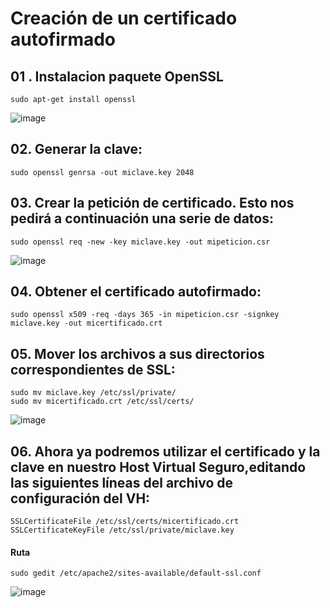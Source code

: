 # Creación de un certificado autofirmado

## 01 . Instalacion paquete OpenSSL

```
sudo apt-get install openssl
```
![image](https://user-images.githubusercontent.com/93767832/142132735-e76ebc86-7bbc-4acc-b947-115939776fce.png)


## 02. Generar la clave:

```
sudo openssl genrsa -out miclave.key 2048
```

## 03. Crear la petición de certificado. Esto nos pedirá a continuación una serie de datos:

```
sudo openssl req -new -key miclave.key -out mipeticion.csr
```
![image](https://user-images.githubusercontent.com/93767832/142132796-d4247d8f-9e9f-4359-adea-23be5a1b1bee.png)

## 04. Obtener el certificado autofirmado:

```
sudo openssl x509 -req -days 365 -in mipeticion.csr -signkey
miclave.key -out micertificado.crt
```

## 05. Mover los archivos a sus directorios correspondientes de SSL:

```
sudo mv miclave.key /etc/ssl/private/
sudo mv micertificado.crt /etc/ssl/certs/
```
![image](https://user-images.githubusercontent.com/93767832/142132831-cd86e343-69c0-4eeb-bb4d-23b94ded0f59.png)

## 06. Ahora ya podremos utilizar el certificado y la clave en nuestro Host Virtual Seguro,editando las siguientes líneas del archivo de configuración del VH:

```
SSLCertificateFile /etc/ssl/certs/micertificado.crt
SSLCertificateKeyFile /etc/ssl/private/miclave.key
```
#### Ruta
```
sudo gedit /etc/apache2/sites-available/default-ssl.conf
```
![image](https://user-images.githubusercontent.com/93767832/142132882-4ae1629d-e584-4be6-ad3e-3fe0d17166f4.png)

